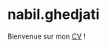 # nabil.ghedjati

Bienvenue sur mon <a href="https://htmlpreview.github.io/?https://github.com/nabil-g/nabil.ghedjati/blob/master/cv_nabil.html">CV</a> !
